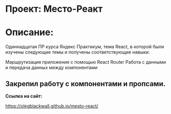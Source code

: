 # Проект: Место-Реакт

# Описание:

Одиннадцатая ПР курса Яндекс Практикум, тема React, в которой были изучены следующие темы и получены соответствующие навыки:

Маршрутизация приложения с помощью React Router
Работа с данными и передача данных между компонентами

Закрепил работу с компонентами и пропсами.
---------------------------------

**Ссылка на сайт:**

https://olegblackwall.github.io/mesto-react/